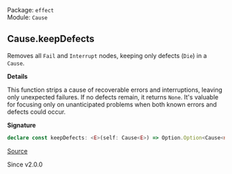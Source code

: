Package: `effect`<br />
Module: `Cause`<br />

## Cause.keepDefects

Removes all `Fail` and `Interrupt` nodes, keeping only defects (`Die`) in a
`Cause`.

**Details**

This function strips a cause of recoverable errors and interruptions, leaving
only unexpected failures. If no defects remain, it returns `None`. It's
valuable for focusing only on unanticipated problems when both known errors
and defects could occur.

**Signature**

```ts
declare const keepDefects: <E>(self: Cause<E>) => Option.Option<Cause<never>>
```

[Source](https://github.com/Effect-TS/effect/tree/main/packages/effect/src/Cause.ts#L934)

Since v2.0.0